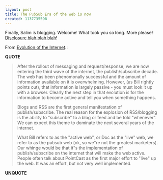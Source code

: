 ```yaml
---
layout: post
title: The PubSub Era of the web is now
created: 1137735598
---
```

<p>Finally, Salim is blogging. Welcome! What took you so long. More please! <a href="http://rolandtanglao.com/archives/2006/01/19/pubsubs-speed-unmatched-on-the-internet">Disclosure blah blah blah</a>!
</p>
<p>From <a href="http://salimismail.com/?p=12">Evolution of the Internet</a>.:</p>
<p><b>QUOTE</b></p><blockquote><p>After the rollout of messaging and request/response, we are now entering the third wave of the internet, the publish/subscribe decade.   The web has been phenomonally successful and the amount of information available on it is overwhelming.   However, (as Bill rightly points out), that information is largely passive - you must look it up with a browser.   Clearly the next step in that evolution is for the information to become active and tell you when something happens.
</p>
<p>Blogs and RSS are the first general manifestation of publish/subscribe. The real reason for the explosion of RSS/blogging is the ability to "subscribe" to a blog or feed and be told "whenever". We can expect this theme to dominate the next several years of the internet.</p>

<p>What Bill refers to as the "active web", or Doc as the "live" web, we refer to as the pubsub web (ok, so we"re not the greatest marketers).    Our whinge would be that it"s the implementation of publish/subscribe on the internet that will make the web active.   People often talk about PointCast as the first major effort to "live" up the web.   It was an effort, but not very well implemented.</p></blockquote><p><b>UNQUOTE</b></p>

